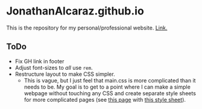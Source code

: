 # JonathanAlcaraz.github.io
This is the repository for my personal/professional website. [Link.](https://jonathanalcaraz.github.io)

## ToDo

+ Fix GH link in footer
+ Adjust font-sizes to *all* use `rem`.
+ Restructure layout to make CSS simpler.
  - This is vague, but I just feel that main.css is more complicated than it needs to be. My goal is to get to a point where I can make a simple webpage without touching any CSS and create separate style sheets for more complicated pages (see [this page](/teaching/topqualprep) with [this style sheet](/assets/main.css)).
